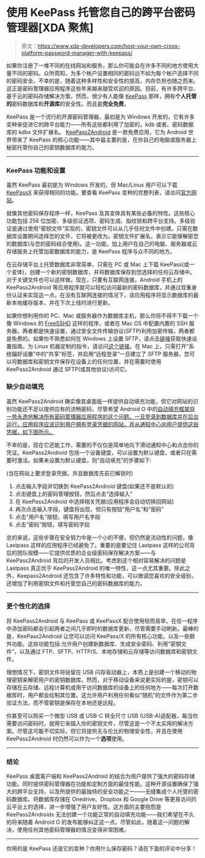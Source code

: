 # 使用 KeePass 托管您自己的跨平台密码管理器[XDA 聚焦]

> 原文：<https://www.xda-developers.com/host-your-own-cross-platform-password-manager-with-keepass/>

如果你注册了一堆不同的在线网站和服务，那么你可能会在许多不同的地方使用大量不同的密码。众所周知，为多个帐户设置相同的密码远不如为每个帐户选择不同的密码安全。不幸的是，随着这种多样性和安全性的提高，内存负担也随之而来。这正是密码管理器应用程序这些年来越来越受欢迎的原因。目前，有许多跨平台、基于云的密码存储解决方案，然而，很少有人能像 [KeePass](http://keepass.info) 那样，拥有**个人托管的**密码数据库和**开源库**的安全性。而且是**完全免费**。

KeePass 是一个流行的开源密码管理器，最初是为 Windows 开发的，它有许多变种来促进它的跨平台能力——所有这些都利用了加密的。kdb 或者。密码数据库的 kdbx 文件扩展名。 [KeePass2Android](http://keepass2android.codeplex.com) 是一款免费应用，它为 Android 世界带来了 KeePass 的核心功能——其中最主要的是，在你自己的电脑或服务器上秘密托管你自己的密钥数据库的能力。

* * *

### KeePass 功能和设置

虽然 KeePass 最初是为 Windows 开发的，但 Mac/Linux 用户可以下载 [KeePassX](https://www.keepassx.org) 来获得相同的功能。要查看 KeePass 变种的完整列表，请访问[官方网站](http://keepass.info/download.html)。

就像其他密码保存程序一样，KeePass 及其变体具有某些必备的特性。这些核心功能包括 256 位加密、多级验证选项、密码生成、指纹锁和跨平台支持。多级验证是通过使用“密钥文件”实现的，密钥文件可以从几乎任何文件中创建。只需在数据库设置期间选择您的文件，它将被更改为。密钥文件扩展名，表示它能够解密您的数据库(与您的密码结合使用)。这一功能，加上用户在自己的电脑、服务器或云存储服务上托管加密数据库的能力，是 KeePass 程序与众不同的地方。

在云存储平台上托管数据库非常简单，只需在 PC 或 Mac 上下载 KeePass(或一个变体)，创建一个新的密钥数据库，并将数据库保存到您选择的任何云存储中。对于关键文件也可以这样做。现在，只要有互联网连接，Android 手机上的 KeePass2Android 等应用程序就可以轻松访问最新的密码数据库，并通过双重身份认证来实现这一点。在没有互联网连接的情况下，该应用程序将显示数据库的最新本地缓存版本，并在下次上线时进行更新。

如果你想利用你的 PC、Mac 或服务器作为数据库主机，那么你将不得不下载一个像 Windows 的 [FreeSSHD](http://www.freesshd.com/?ctt=download) 这样的程序，或者在 Mac OS 中配置内置的 SSH 服务器。两者都是快速设置，通过安全文件传输协议(SFTP)利用加密传输，两者都是免费的。如果你不熟悉如何在 Windows 上设置 SFTP，请点击[链接](http://www.techrepublic.com/blog/tr-dojo/set-up-a-free-ssh-server-on-windows-7-with-freesshd/)获取快速设置指南。为 Linux 机器定制的指令，请访问[这个链接](http://www.tecmint.com/install-openssh-server-in-linux/)。在 Mac 上，只需打开“系统偏好设置”中的“共享”标签，并启用“远程登录”一旦建立了 SFTP 服务器，您可以将数据库和密钥文件保存在设备上的任何位置，并在需要时使用 KeePass2Android 通过 SFTP(或其他协议)访问它。

### 缺少自动填充

虽然 KeePass2Android 确实像其桌面版一样提供自动填充功能，但它对网站的识别功能还不足以提供应有的流畅密码，尽管希望 Android O 中的[自动填充框架将一劳永逸地解决所有密码管理器应用程序的这个问题。一旦登录到数据库并在后台运行，应用程序应该识别用户拥有登录凭据的网站，并从通知中心向用户提供这些凭据，如下图所示。](https://www.xda-developers.com/agilebits-shows-off-what-android-os-autofill-framework-will-look-like/)

不幸的是，现在它还能工作，需要的不仅仅是简单地向下滑动通知中心和点击你的凭证。KeePass2Android 包括一个设备键盘，可以设置为默认键盘，或者只在需要时激活。如果未设置为默认键盘，则“自动填充”的步骤如下:

(当在网站上要求登录凭据，并且数据库先前已解锁时)

1.  点击输入字段并切换到 KeePass2Android 键盘(如果还不是默认的)
2.  点击键盘上的密码管理按钮，然后点击“选择输入”
3.  在 KeePass2Android 中选择相关凭据(应用程序会自动切换回网站)
4.  再次点击输入字段，键盘将出现，但只有按钮“用户名”和“密码”
5.  点击“用户名”按钮，填写用户名字段
6.  点击“密码”按钮，填写密码字段

总的来说，这些步骤在安全努力中是一个小的不便，但仍然是流动性的问题，像 Lastpass 这样的应用程序已经避免了。重要的是要记住 Lastpass 这样的公司背后的团队规模——它提供优质的企业级密码保存解决方案——与 KeePass2Android 背后的开发人员相比。考虑到这个相对容易解决的问题是 Lastpass 真正优于 KeePass2Android 的唯一特性，这一点尤其重要。除此之外，Keepass2Android 还包含了许多特性和功能，可以微调您喜欢的安全级别，还增加了利用密钥文件和托管您自己的密码数据库的能力。

* * *

### 更个性化的选择

将 KeePass2Android 与 KeePass 或 KeePassX 配合使用轻而易举。在任一程序中添加密码都会引起两者之间几乎即时的数据库更新，尽管需要手动刷新。最棒的是，KeePass2Android 让您可以访问 KeePass/X 的所有核心功能，以及一些额外功能。这些功能包括:允许用户创建新数据库、生成安全密码、利用“密钥文件”，以及通过 FTP、SFTP、HTTP/S、本地存储和云存储等访问数据库和密钥文件。

理想情况下，密钥文件将驻留在 USB 闪存驱动器上，本质上是创建一个移动的物理密钥来解密用户的密钥数据库。然而，对于移动设备来说更实际的是，密钥可以存储在云存储、远程计算机或用于访问数据库的设备上的任何地方——每次打开数据库时，用户都会绘制其位置。这允许用户利用任何看似“随机”的文件作为第二步验证方法，而不管密钥是保存在本地还是远程。

你甚至可以购买一个微型 USB 或 USB-C 转全尺寸 USB (USB-A)适配器，每当你需要访问密码时，就用它来插入你的密钥文件，尽管这是一个不太实用的解决方案。尽管这可能不切实际，但它将提供无与伦比的物理安全性，并且在使用 KeePass2Android 时仍然可以作为一个**选项**使用。

* * *

### 结论

KeePass 桌面客户端和 KeePass2Android 的结合为用户提供了强大的密码存储功能。同时提供密码管理器在功能和定制方面的最佳性能。这种开源设置确保了强大的跨平台支持，以及所提供的最独特的安全功能之一——无缝集成个人托管的密码数据库。将数据库存储在 Onedrive、Dropbox 和 Google Drive 等更易访问的云平台上的选择，进一步增强了用户友好性。这方面的主要抱怨是 KeePass2Androids 无法创建一个功能正常的自动填充功能——我们希望在不久的将来随着 Android O 的发布能够纠正这一点。尽管如此，随着这一问题的解决，使用任何其他密码管理器的情况变得非常困难。

* * *

你用的是 KeePass 还是它的变种？你用什么保存密码？请在下面的评论中分享！